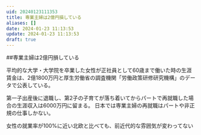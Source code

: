 ```yaml
---
uid: 20240123111353
title: 専業主婦は2億円損している
aliases: []
date: 2024-01-23 11:13:53
update: 2024-01-23 11:13:53
draft: true
---
```


##専業主婦は2億円損している

平均的な大学・大学院を卒業した女性が正社員として60歳まで働いた時の生涯賃金は、2億1800万円と厚生労働省の調査機関「労働政策研修研究機構」のデータで公表している。

第一子出産後に退職し、第2子の子育てが落ち着いてからパートで再就職した場合の生涯収入は6000万円に留まる。
日本では専業主婦の再就職はパートや非正規の仕事しかない。

女性の就業率が100%に近い北欧と比べても、前近代的な雰囲気が変わってない



[^hatarakikata24]: https://www.notion.so/4943a963c71e4175a31d2e54a03177fa/ 働き方2.0vs4.0 不条理な会社人生から自由になれる, P207, 橘 玲, PHP研究所, 2019/03/21
